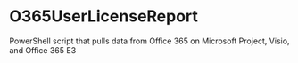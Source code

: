 # O365UserLicenseReport
PowerShell script that pulls data from Office 365 on Microsoft Project, Visio, and Office 365 E3

